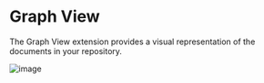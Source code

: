 # Graph View

The Graph View extension provides a visual representation of the documents in your repository.

![image](https://registry.yank-note.com/cdn/@yank-note/extension-graph-view/1.0.1/6e16b573-a9b7-4f40-a7a9-ffa32aa76ab5.png)
